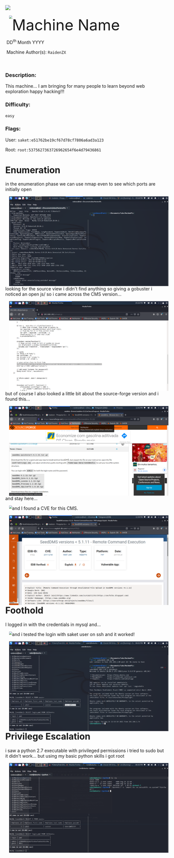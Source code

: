 ![](assets/banner.png)



<img src="assets/htb.png" style="margin-left: 20px; zoom: 60%;" align=left />    	<font size="10">Machine Name</font>

​		DD<sup>th</sup> Month YYYY

​		Machine Author(s): `RaidenZX`

​		

 



### Description:

This machine...  I am bringing for many people to learn beyond web exploration
happy hacking!!!

### Difficulty:

`easy`

### Flags:

User: `saket:e51762be19cf67d78cf7806a6ad3a123`

Root: `root:5375627363726962654f6e4d79436861`

# Enumeration

in the enumeration phase we can use nmap even to see which ports are initially open


<img src="assets/images/nmapscan.png" style="margin-left: 20px; zoom: 60%;" align=left />    

looking for the source view i didn't find anything so giving a gobuster i noticed an open js/ so i came across the CMS version...

<img src="assets/images/jsonfile.png" style="margin-left: 20px; zoom: 60%;" align=left />   

but of course I also looked a little bit about the source-forge version and i found this...

<img src="assets/images/settings.png" style="margin-left: 20px; zoom: 60%;" align=left />    

and stay here...

<img src="assets/images/settings_xml.png" style="margin-left: 20px; zoom: 60%;" align=left /> 

and I found a CVE for this CMS.

<img src="assets/images/CVE.png" style="margin-left: 20px; zoom: 60%;" align=left />

# Foothold

I logged in with the credentials in mysql and...

<img src="assets/images/mysql.png" style="margin-left: 20px; zoom: 60%;" align=left /> 

and i tested the login with saket user on ssh and it worked!

<img src="assets/images/ssh.png" style="margin-left: 20px; zoom: 60%;" align=left /> 

# Privilege Escalation

i saw a python 2.7 executable with privileged permissions i tried to sudo but it didn't work... but using my basic python skills i got root

<img src="assets/images/root.png" style="margin-left: 20px; zoom: 60%;" align=left /> 

